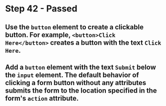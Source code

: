 # Step 42 - Passed
## Use the `button` element to create a clickable button. For example, `<button>Click Here</button>` creates a button with the text `Click Here`.

## Add a `button` element with the text `Submit` below the `input` element. The default behavior of clicking a form button without any attributes submits the form to the location specified in the form's `action` attribute.